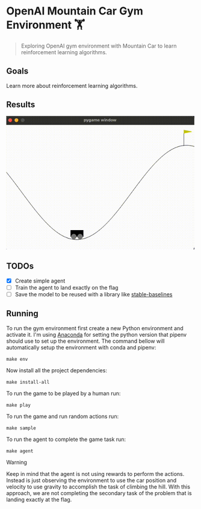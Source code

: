 # OpenAI Mountain Car Gym Environment 🏋️

> Exploring OpenAI gym environment with Mountain Car to learn reinforcement learning algorithms.

## Goals

Learn more about reinforcement learning algorithms.

## Results

<img src="resources/result.gif" width="500px" alt="Result" />

## TODOs

- [x] Create simple agent
- [ ] Train the agent to land exactly on the flag
- [ ] Save the model to be reused with a library like [stable-baselines](https://stable-baselines3.readthedocs.io/en/master/)

## Running

To run the gym environment first create a new Python environment and activate it. I'm using [Anaconda](https://www.anaconda.com/) for setting the python version that pipenv should use to set up the environment. The command bellow will automatically setup the environment with conda and pipenv:

```shell
make env
```

Now install all the project dependencies:

```shell
make install-all
```

To run the game to be played by a human run:

```shell
make play
```

To run the game and run random actions run:

```shell
make sample
```

To run the agent to complete the game task run:

```shell
make agent
```

> [!WARNING]
> Keep in mind that the agent is not using rewards to perform the actions.
> Instead is just observing the environment to use the car position and 
> velocity to use gravity to accomplish the task of climbing the hill. With
> this approach, we are not completing the secondary task of the problem
> that is landing exactly at the flag.
